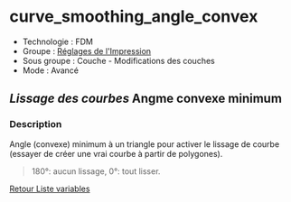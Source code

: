 # curve_smoothing_angle_convex

* Technologie : FDM
* Groupe : [Réglages de l'Impression](../print_settings/print_settings.md)
* Sous groupe : Couche - Modifications des couches
* Mode : Avancé

## *Lissage des courbes* Angme convexe minimum

### Description

Angle (convexe) minimum à un triangle pour activer le lissage de courbe (essayer de créer une vrai courbe à partir de polygones). 

> 180°: aucun lissage, 
> 0°: tout lisser.

[Retour Liste variables](variable_list.md)